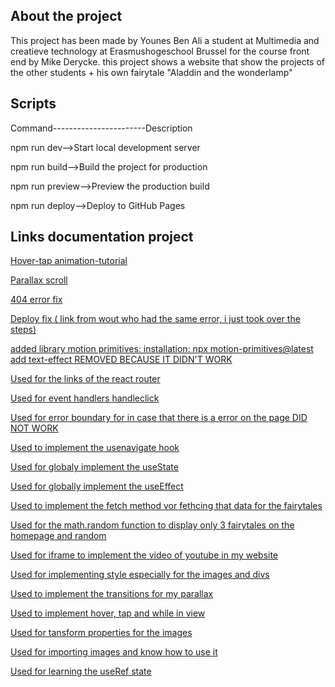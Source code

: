 ## About the project
This project has been made by Younes Ben Ali a student at Multimedia and creatieve technology at Erasmushogeschool Brussel for the course front end by Mike Derycke. this project shows a website that show the projects of the other students + his own fairytale "Aladdin and the wonderlamp"


## Scripts
Command-----------------------Description

npm run dev-->Start local development server

npm run build-->Build the project for production

npm run preview-->Preview the production build

npm run deploy-->Deploy to GitHub Pages





## Links documentation project

  [Hover-tap animation-tutorial](https://youtu.be/g601zycsPVA?si=U47nUWePjb-PrpC2)
  
  [Parallax scroll](https://youtu.be/29UWA-GdA7k?si=8sSdkuRg8xHQcCrG)
  
  [404 error fix](https://youtu.be/fuGu-Ponjf8?si=roF68vpLt3z-quAN)
  
  [Deploy fix ( link from wout who had the same error, i just took over the steps)](https://chatgpt.com/share/682b3eeb-8054-8003-ab2b-8ca273860191)
  
  [added library motion primitives: installation: npx motion-primitives@latest add text-effect REMOVED BECAUSE IT DIDN'T WORK](https://motion-primitives.com/docs/text-effect#text-effect-per-character)
  
  [Used for the links of the react router](https://api.reactrouter.com/v7/functions/react_router.Link.html)
  
  [Used for event handlers handleclick](https://react.dev/learn/responding-to-events)
  
  [Used for error boundary for in case that there is a error on the page DID NOT WORK](https://legacy.reactjs.org/docs/error-boundaries.html)
  
  [Used to implement the usenavigate hook](https://api.reactrouter.com/v7/functions/react_router.useNavigate.html)
  
  [Used for globaly implement the useState](https://react.dev/reference/react/useState)
  
  [Used for globally implement the useEffect](https://react.dev/reference/react/useEffect)
  
  [Used to implement the fetch method vor fethcing that data for the fairytales](https://developer.mozilla.org/en-US/docs/Web/API/Window/fetch)
  
  [Used for the math.random function to display only 3 fairytales on the homepage and random](https://developer.mozilla.org/en-US/docs/Web/JavaScript/Reference/Global_Objects/Math/random)
  
  [Used for iframe to implement the video of youtube in my website ](https://developer.mozilla.org/en-US/docs/Web/HTML/Reference/Elements/iframe)
  
  [Used for implementing style especially for the images and divs](https://legacy.reactjs.org/docs/dom-elements.html#style)
  
  [Used to implement the transitions for my parallax](https://motion.dev/docs/react-transitions)
  
  [Used to implement hover, tap and while in view ](https://motion.dev/docs/react-gestures)
  
  [Used for tansform properties for the images](https://developer.mozilla.org/en-US/docs/Web/CSS/transform)
  
  [Used for importing images and know how to use it](https://create-react-app.dev/docs/adding-images-fonts-and-files/)
  
  [Used for learning the useRef state](https://react.dev/reference/react/useRef)
